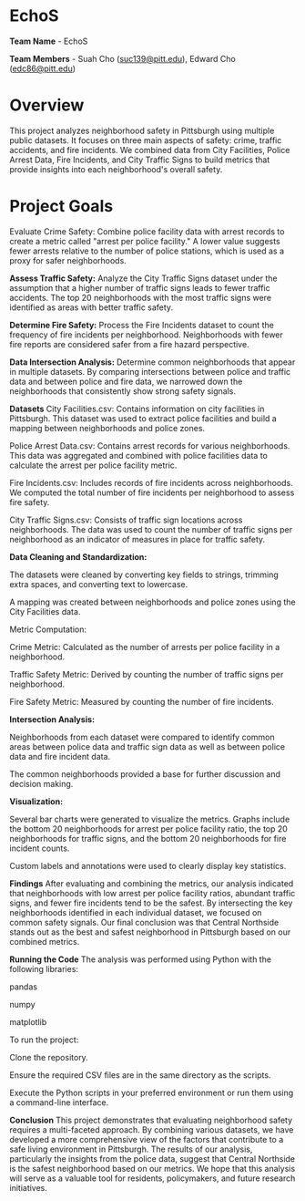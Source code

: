 # EchoS
**Team Name** - EchoS

**Team Members** - Suah Cho (suc139@pitt.edu), Edward Cho (edc86@pitt.edu)

# **Overview**
This project analyzes neighborhood safety in Pittsburgh using multiple public datasets. It focuses on three main aspects of safety: crime, traffic accidents, and fire incidents. We combined data from City Facilities, Police Arrest Data, Fire Incidents, and City Traffic Signs to build metrics that provide insights into each neighborhood's overall safety.

# **Project Goals**
Evaluate Crime Safety:
Combine police facility data with arrest records to create a metric called "arrest per police facility." A lower value suggests fewer arrests relative to the number of police stations, which is used as a proxy for safer neighborhoods.

**Assess Traffic Safety:**
Analyze the City Traffic Signs dataset under the assumption that a higher number of traffic signs leads to fewer traffic accidents. The top 20 neighborhoods with the most traffic signs were identified as areas with better traffic safety.

**Determine Fire Safety:**
Process the Fire Incidents dataset to count the frequency of fire incidents per neighborhood. Neighborhoods with fewer fire reports are considered safer from a fire hazard perspective.

**Data Intersection Analysis:**
Determine common neighborhoods that appear in multiple datasets. By comparing intersections between police and traffic data and between police and fire data, we narrowed down the neighborhoods that consistently show strong safety signals.

**Datasets**
City Facilities.csv:
Contains information on city facilities in Pittsburgh. This dataset was used to extract police facilities and build a mapping between neighborhoods and police zones.

Police Arrest Data.csv:
Contains arrest records for various neighborhoods. This data was aggregated and combined with police facilities data to calculate the arrest per police facility metric.

Fire Incidents.csv:
Includes records of fire incidents across neighborhoods. We computed the total number of fire incidents per neighborhood to assess fire safety.

City Traffic Signs.csv:
Consists of traffic sign locations across neighborhoods. The data was used to count the number of traffic signs per neighborhood as an indicator of measures in place for traffic safety.

**Data Cleaning and Standardization:**

The datasets were cleaned by converting key fields to strings, trimming extra spaces, and converting text to lowercase.

A mapping was created between neighborhoods and police zones using the City Facilities data.

Metric Computation:

Crime Metric: Calculated as the number of arrests per police facility in a neighborhood.

Traffic Safety Metric: Derived by counting the number of traffic signs per neighborhood.

Fire Safety Metric: Measured by counting the number of fire incidents.

**Intersection Analysis:**

Neighborhoods from each dataset were compared to identify common areas between police data and traffic sign data as well as between police data and fire incident data.

The common neighborhoods provided a base for further discussion and decision making.

**Visualization:**

Several bar charts were generated to visualize the metrics. Graphs include the bottom 20 neighborhoods for arrest per police facility ratio, the top 20 neighborhoods for traffic signs, and the bottom 20 neighborhoods for fire incident counts.

Custom labels and annotations were used to clearly display key statistics.

**Findings**
After evaluating and combining the metrics, our analysis indicated that neighborhoods with low arrest per police facility ratios, abundant traffic signs, and fewer fire incidents tend to be the safest. By intersecting the key neighborhoods identified in each individual dataset, we focused on common safety signals. Our final conclusion was that Central Northside stands out as the best and safest neighborhood in Pittsburgh based on our combined metrics.

**Running the Code**
The analysis was performed using Python with the following libraries:

pandas

numpy

matplotlib

To run the project:

Clone the repository.

Ensure the required CSV files are in the same directory as the scripts.

Execute the Python scripts in your preferred environment or run them using a command-line interface.

**Conclusion**
This project demonstrates that evaluating neighborhood safety requires a multi-faceted approach. By combining various datasets, we have developed a more comprehensive view of the factors that contribute to a safe living environment in Pittsburgh. The results of our analysis, particularly the insights from the police data, suggest that Central Northside is the safest neighborhood based on our metrics. We hope that this analysis will serve as a valuable tool for residents, policymakers, and future research initiatives.


